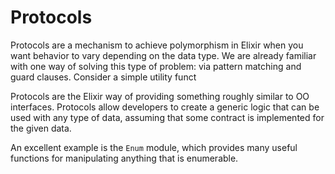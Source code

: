 # Protocols

Protocols are a mechanism to achieve polymorphism in Elixir when you want behavior to vary depending on the data type. We are already familiar with one way of solving this type of problem: via pattern matching and guard clauses. Consider a simple utility funct

Protocols are the Elixir way of providing something roughly similar to OO interfaces. Protocols allow developers to create a generic logic that can be used with any type of data, assuming that some contract is implemented for the given data.

An excellent example is the `Enum` module, which provides many useful functions for manipulating anything that is enumerable.
